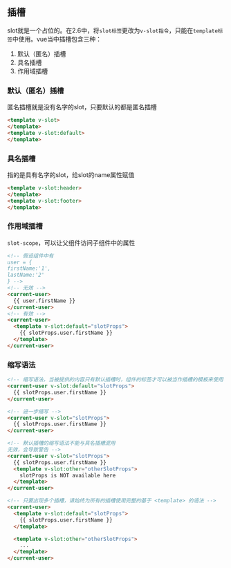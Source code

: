 ## 插槽

slot就是一个占位的。在2.6中，将`slot标签`更改为`v-slot指令`，只能在`template标签`中使用。vue当中插槽包含三种：
1. 默认（匿名）插槽
1. 具名插槽
1. 作用域插槽

### 默认（匿名）插槽

匿名插槽就是没有名字的slot，只要默认的都是匿名插槽

```html
<template v-slot>
</template>
<template v-slot:default>
</template>
```

### 具名插槽
指的是具有名字的slot，给slot的name属性赋值

```html
<template v-slot:header>
</template>
<template v-slot:footer>
</template>
```

### 作用域插槽
`slot-scope`，可以让父组件访问子组件中的属性

```html
<!-- 假设组件中有
user = {
firstName:'1',
lastName:'2'
} -->
<!-- 无效 -->
<current-user>
  {{ user.firstName }}
</current-user>
<!-- 有效 -->
<current-user>
  <template v-slot:default="slotProps">
    {{ slotProps.user.firstName }}
  </template>
</current-user>
```

### 缩写语法

```html
<!-- 缩写语法，当被提供的内容只有默认插槽时，组件的标签才可以被当作插槽的模板来使用 -->
<current-user v-slot:default="slotProps">
  {{ slotProps.user.firstName }}
</current-user>

<!-- 进一步缩写 -->
<current-user v-slot="slotProps">
  {{ slotProps.user.firstName }}
</current-user>

<!-- 默认插槽的缩写语法不能与具名插槽混用
无效，会导致警告 -->
<current-user v-slot="slotProps">
  {{ slotProps.user.firstName }}
  <template v-slot:other="otherSlotProps">
    slotProps is NOT available here
  </template>
</current-user>

<!-- 只要出现多个插槽，请始终为所有的插槽使用完整的基于 <template> 的语法 -->
<current-user>
  <template v-slot:default="slotProps">
    {{ slotProps.user.firstName }}
  </template>

  <template v-slot:other="otherSlotProps">
    ...
  </template>
</current-user>
```